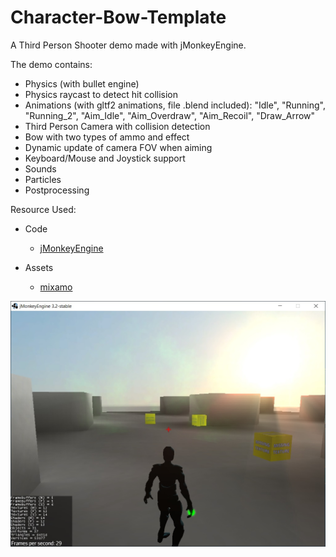 # Character-Bow-Template

A Third Person Shooter demo made with jMonkeyEngine.

The demo contains:

* Physics (with bullet engine)
* Physics raycast to detect hit collision
* Animations (with gltf2 animations, file .blend included): "Idle", "Running", "Running_2", "Aim_Idle", "Aim_Overdraw", "Aim_Recoil", "Draw_Arrow"
* Third Person Camera with collision detection
* Bow with two types of ammo and effect
* Dynamic update of camera FOV when aiming
* Keyboard/Mouse and Joystick support
* Sounds
* Particles
* Postprocessing

Resource Used:

- Code
    - [jMonkeyEngine](https://jmonkeyengine.org/)
    
- Assets
    - [mixamo](https://www.mixamo.com/#/)

![Screenshot](media/character-bow-demo-1.jpg)
